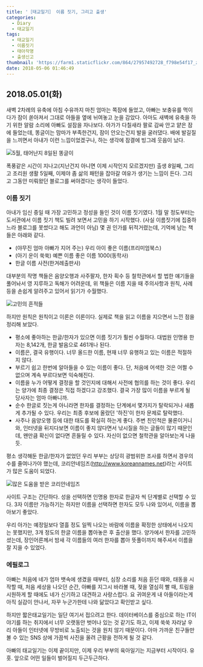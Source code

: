 ```yaml
---
title: '［태교일기］ 이름 짓기, 그리고 출생'
categories:
  - Diary
  - 태교일기
tags:
  - 태교일기
  - 이름짓기
  - 태아작명
  - 출생신고
thumbnail: 'https://farm1.staticflickr.com/864/27957492728_f798e54f17_z.jpg'
date: 2018-05-06 01:46:49
---
```




## 2018.05.01(화)



새벽 2차례의 유축에 아침 수유까지 마친 엄마는 쪽잠에 들었고, 아빠는 보충유를 먹이다가 잠이 쏟아져서 그대로 아들을 옆에 뉘여놓고 눈을 감았다. 아마도 새벽에 유축을 하기 위한 알람 소리에 아빠도 설잠을 자나보다. 아가가 다칠새라 팔로 감싸 안고 얕은 잠에 들었는데, 똥글이는 맘마가 부족한건지, 잠이 안오는건지 발을 굴러댔다. 배에 발길질을 느끼면서 아내가 이런 느낌이었겠구나, 하는 생각에 잠결에 빙그레 웃음이 났다.  

![5월, 태어난지 8일된 똥글이](https://farm1.staticflickr.com/975/41109330624_23f689b955_c.jpg)

폭풍같은 시간이 지나고(지난건지 아니면 이제 시작인지 모르겠지만) 출생 8일째, 그리고 조리원 생활 5일째, 이제야 좀 삶의 패턴을 잡아갈 여유가 생기는 느낌이 든다. 그리고 그동안 미뤄왔던 블로그를 써야겠다는 생각이 들었다.



### 이름 짓기

아내가 임신 중일 때 가장 고민하고 정성을 들인 것이 이름 짓기였다. 1월 말 정도부터는 도서관에서 이름 짓기 책도 빌려 보면서 고민을 하기 시작했다. (사실 이름짓기에 집중하느라 블로그를 못썼다고 해도 과언이 아님) 몇 권 인가를 뒤적거렸는데, 기억에 남는 책들은 아래와 같다.

* (야무진 엄마 아빠가 지어 주는) 우리 아이 좋은 이름(프리미엄북스)
* (아기 운이 쑥쑥) 예쁜 이름 좋은 이름 1000(동학사)
* 한글 이름 사전(한겨례출판사)

대부분의 작명 책들은 음양오행과 사주팔자, 한자 획수 등 철학관에서 할 법한 얘기들을 풀어놔서 영 지루하고 독해가 어려운데, 위 책들은 이름 지을 때 주의사항과 원칙, 사례 등을 손쉽게 알려주고 있어서 읽기가 수월했다.

![고민의 흔적들](https://farm1.staticflickr.com/971/41866050051_b078ba8b83_c.jpg)

하지만 원칙은 원칙이고 이론은 이론이다. 실제로 책을 읽고 이름을 지으면서 느낀 점을 정리해 보았다.

* 평소에 좋아하는 한글/한자가 있으면 이름 짓기가 훨씬 수월하다. 대법원 인명용 한자는 8,142개, 한글 발음으로 461개나 된다.
* 이름은, 결국 유행이다. 너무 올드한 이름, 현재 너무 유행하고 있는 이름은 적절하지 않다.
* 부르기 쉽고 한번에 알아들을 수 있는 이름이 좋다. 단, 처음에 어색한 것은 어쩔 수 없으며 계속 부르다보면 익숙해진다.
* 이름을 누가 어떻게 결정을 할 것인지에 대해서 사전에 협의를 하는 것이 좋다. 우리는 양가에 최종 결정은 직접 하겠다고 강조했다. 결국 가장 많이 이름을 부르게 될 당사자는 엄마 아빠니까.
* 순수 한글로 짓는게 아니라면 한자를 결정하는 단계에서 몇가지가 탈락되거나 새롭게 추가될 수 있다. 우리는 최종 후보에 올랐던 '하진'이 한자 문제로 탈락했다. 
* 사주나 음양오행 등에 대한 태도를 확실히 하는게 좋다. 주변 친인척은 물론이거니와, 인터넷을 뒤지다보면 이름이 좋지 않다면서 낚시질을 하는 글들이 많기 때문인데, 왠만큼 확신이 없다면 흔들릴 수 있다. 자신이 없으면 철학관을 알아보는게 나을 듯.



평소 생각해둔 한글/한자가 없었던 우리 부부는 상당히 광범위한 조사를 하면서 경우의 수를 줄여나가야 했는데, 코리안네임즈(http://www.koreannames.net)라는 사이트가 많은 도움이 되었다.

![많은 도움을 받은 코리안네임즈](https://farm1.staticflickr.com/829/41904641771_dbc3c0561c_c.jpg)

사이트 구조는 간단하다. 성을 선택하면 인명용 한자로 한글자 씩 단계별로 선택할 수 있다.  3자 이름만 가능하기는 하지만 이름을 선택하면 한자도 모두 나와 있어서, 이름을 뽑아보기 좋았다.

우리 아가는 예정일보다 열흘 정도 일찍 나오는 바람에 이름을 확정한 상태에서 나오지는 못했지만, 3개 정도의 한글 이름을 뽑아놓은 후 출산을 했다. 양가에서 한자를 고민하셨는데, 장인어른께서 밤새 각 이름들의 여러 한자를 뽑아 뜻풀이까지 해주셔서 이름을 잘 지을 수 있었다.



### 에필로그

아빠는 처음에 네가 엄마 뱃속에 생겼을 때부터, 심장 소리를 처음 듣던 때와, 태동을 시작할 때, 처음 세상을 나오던 순간, 아빠를 지그시 바라볼 때, 젖을 열심히 빨 때, 트림을 시원하게 할 때에도 네가 신기하고 대견하고 사랑스럽다. 요 귀여운게 내 아들이라는게 아직 실감이 안나서, 자꾸 누군가한테 나와 닮았다고 확인받고 싶다.

하지만  짧은태교일기는 일단 여기서 접으려고 한다. 데이터베이스를 중심으로 하는 IT이야기를 하는 취지에서 너무 오랫동안 벗어나 있는 것 같기도 하고, 이제 쑥쑥 자라날 우리 아들이 인터넷에 무방비로 노출되는 것을 원치 않기 때문이다. 아마 가까운 친구들만 볼 수 있는 SNS 상에 가끔씩 사진을 올려 근황을 전하게 될 것 같다.

아빠의 태교일기는 이제 끝이지만, 이제 우리 부부의 육아일기는 지금부터 시작이다.  유흣. 앞으로 어떤 일들이 벌어질지 두근두근하다. 

